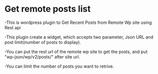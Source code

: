 # Get remote posts list

-This is wordpress plugin to Get Recent Posts from Remote Wp site using Rest api

-This plugin create a widget, which accepts two parameter, Json URL and post limit(number of posts to display).

-You can put the rest url of the remote wp site to get the posts, and put "wp-json/wp/v2/posts/" after site url.

-You can limit the number of posts you want to retrive.

